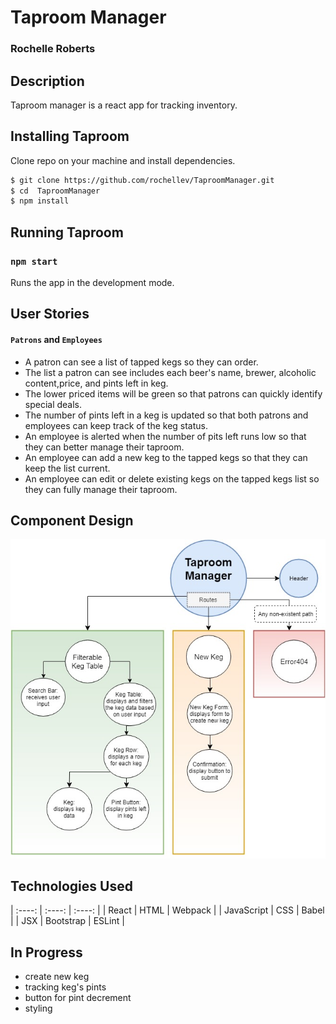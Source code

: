 # Taproom Manager
### Rochelle Roberts


## Description

Taproom manager is a react app for tracking inventory.

## Installing Taproom

Clone repo on your machine and install dependencies.

```sh
$ git clone https://github.com/rochellev/TaproomManager.git
$ cd  TaproomManager
$ npm install
```

## Running Taproom

### `npm start`

Runs the app in the development mode.<br>


## User Stories

#### `Patrons` and `Employees`
- A patron can see a list of tapped kegs so they can order.
- The list a patron can see includes each beer's name, brewer, alcoholic content,price, and pints left in keg.
- The lower priced items will be green so that patrons can quickly identify special deals.
- The number of pints left in a keg is updated so that both patrons and employees can keep track of the keg status.
- An employee is alerted when the number of pits left runs low so that they can better manage their taproom.
- An employee can add a new keg to the tapped kegs so that they can keep the list current.
- An employee can edit or delete existing kegs on the tapped kegs list so they can fully manage their taproom.


## Component Design

![component graph](src/assets/img/TaproomManager.jpg)


## Technologies Used

| :----: | :----: | :----: |
| React | HTML | Webpack |
| JavaScript | CSS |  Babel |
| JSX | Bootstrap | ESLint |


## In Progress
- create new keg
- tracking keg's pints
- button for pint decrement
- styling